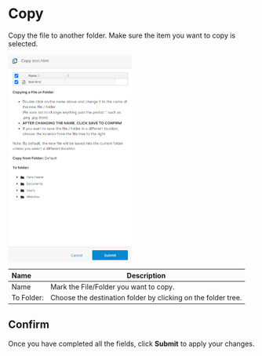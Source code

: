 # Copy
Copy the file to another folder. Make sure the item you want to copy is selected.

<img src="../../../../images/copy.png" alt="html files" style="width: 50%; display: block"></a> 

**Name** | **Description**
:--- | ---
Name | Mark the File/Folder you want to copy.
To Folder: | Choose the destination folder by clicking on the folder tree.

## Confirm

Once you have completed all the fields, click **Submit** to apply your changes.  